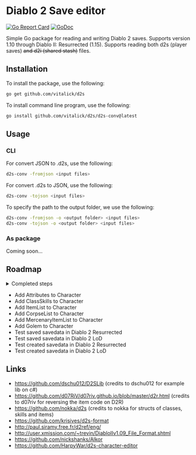 # Diablo 2 Save editor

[![Go Report Card](https://goreportcard.com/badge/github.com/vitalick/d2s)](https://goreportcard.com/report/github.com/vitalick/d2s)
[![GoDoc](https://godoc.org/github.com/vitalick/d2s?status.svg)](https://godoc.org/github.com/vitalick/d2s)

Simple Go package for reading and writing Diablo 2 saves. Supports version 1.10 through Diablo II: Resurrected (1.15).
Supports reading both d2s (player saves) ~~and d2i (shared stash)~~ files.

## Installation

To install the package, use the following:

```bash
go get github.com/vitalick/d2s
```

To install command line program, use the following:

```bash
go install github.com/vitalick/d2s/d2s-conv@latest
```

## Usage

### CLI

For convert JSON to .d2s, use the following:
```bash
d2s-conv -fromjson <input files>
```

For convert .d2s to JSON, use the following:
```bash
d2s-conv -tojson <input files>
```

To specify the path to the output folder, we use the following:
```bash
d2s-conv -fromjson -o <output folder> <input files>
d2s-conv -tojson -o <output folder> <input files>
```

### As package

Coming soon...


## Roadmap

<details>
<summary>Completed steps</summary>

- ~~Add Character struct~~
- ~~Add Header to Character~~
- ~~Add ActiveWeapon to Character~~
- ~~Add Name to Character~~
- ~~Add Status to Character~~
- ~~Add Progression to Character~~
- ~~Add Unk0x0026 to Character~~
- ~~Add Class to Character~~
- ~~Add Unk0x0029 to Character~~
- ~~Add Level to Character~~
- ~~Add Created to Character~~
- ~~Add LastPlayed to Character~~
- ~~Add Unk0x0034 to Character~~
- ~~Add HotkeySkills to Character~~
- ~~Add LeftSkill to Character~~
- ~~Add RightSkill to Character~~
- ~~Add LeftSwapSkill to Character~~
- ~~Add RightSwapSkill to Character~~
- ~~Add Appearances to Character~~
- ~~Add Locations to Character~~
- ~~Add MapID to Character~~
- ~~Add Unk0x00af to Character~~
- ~~Add Mercenary to Character~~
- ~~Add RealmData to Character~~
- ~~Add Quests to Character~~
- ~~Add Waypoints to Character~~
- ~~Add UnkUnk1 to Character~~
- ~~Add NPCDialogs to Character~~

</details>

- Add Attributes to Character
- Add ClassSkills to Character
- Add ItemList to Character
- Add CorpseList to Character
- Add MercenaryItemList to Character
- Add Golem to Character
- Test saved savedata in Diablo 2 Resurrected
- Test saved savedata in Diablo 2 LoD
- Test created savedata in Diablo 2 Resurrected
- Test created savedata in Diablo 2 LoD

## Links

- https://github.com/dschu012/D2SLib (credits to dschu012 for example lib on c#)
- https://github.com/d07RiV/d07riv.github.io/blob/master/d2r.html (credits to d07riv for reversing the item code on D2R)
- https://github.com/nokka/d2s (credits to nokka for structs of classes, skills and items)
- https://github.com/krisives/d2s-format
- http://paul.siramy.free.fr/d2ref/eng/
- http://user.xmission.com/~trevin/DiabloIIv1.09_File_Format.shtml
- https://github.com/nickshanks/Alkor
- https://github.com/HarpyWar/d2s-character-editor


